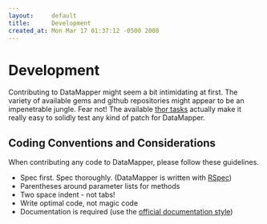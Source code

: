 ```yaml
---
layout:     default
title:      Development
created_at: Mon Mar 17 01:37:12 -0500 2008
---
```


Development
===========

Contributing to DataMapper might seem a bit intimidating at first. The variety
of available gems and github repositories might appear to be an
impenetrable jungle. Fear not! The available [thor tasks](http://github.com/datamapper/dm-dev)
actually make it really easy to solidly test any kind of patch for DataMapper.

Coding Conventions and Considerations
-------------------------------------

When contributing any code to DataMapper, please follow these guidelines.

* Spec first. Spec thoroughly. (DataMapper is written with [RSpec](http://rspec.info/))
* Parentheses around parameter lists for methods
* Two space indent - not tabs!
* Write optimal code, not magic code
* Documentation is required (use the [official documentation style](/docs/))
